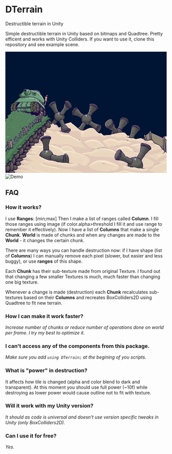 # DTerrain
Destructible terrain in Unity

Simple destructible terrain in Unity based on bitmaps and Quadtree. Pretty efficent and works with Unity Colliders. If you want to use it, clone this repository and see example scene.

![Demo](dterraingif1.gif)
![Demo](gif.gif)

## FAQ
### How it works?
I use **Ranges**: [min;max]
Then I make a list of ranges called **Column**.
I fill those ranges using image (if color.alpha>threshold I fill it and use range to remember it effectively).
Now I have a list of **Columns** that make a single **Chunk**. **World** is made of chunks and when any changes are made to the **World** - it changes the certain chunk. 

There are many ways you can handle destruction now: if I have shape (list of **Columns**) I can manually remove each pixel (slower, but easier and less buggy), or use **ranges** of this shape.

Each **Chunk** has their sub-texture made from original Texture. I found out that changing a few smaller Textures is much, much faster than changing one big texture. 

Whenever a change is made (destruction) each **Chunk** recalculates sub-textures based on their **Columns** and recreates BoxColliders2D using Quadtree to fit new terrain.

### How I can make it work faster?
*Increase number of chunks or reduce number of operations done on world per frame. I try my best to optimize it.*
### I can't access any of the components from this package.
*Make sure you add ```using DTerrain;``` at the begining of you scripts.*
### What is "power" in destruction?
It affects how tile is changed (alpha and color blend to dark and transparent). At this moment you should use full power (~10f) while destroying as lower power would cause outline not to fit with texture.
### Will it work with my Unity version?
*It should as code is universal and doesn't use version specific tweaks in Unity (only BoxColliders2D).*
### Can I use it for free?
*Yes.*
